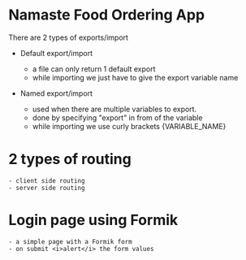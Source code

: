 # Namaste Food Ordering App

<!--
	Header
		- Logo
		- Navbar
	Body
		- Search
		- Restaurant Container
			- Restaurant Card
				- Image
				- Details like name, rating, cuisines etc.
	Footer
		- Address
		- Links
		- Contact
-->

There are 2 types of exports/import

- Default export/import
	* a file can only return 1 default export
	* while importing we just have to give the export variable name

- Named export/import
	* used when there are multiple variables to export.
	* done by specifying "export" in from of the variable
	* while importing we use curly brackets {VARIABLE_NAME}

# 2 types of routing
	- client side routing
	- server side routing

# Login page using Formik
	- a simple page with a Formik form
	- on submit <i>alert</i> the form values
